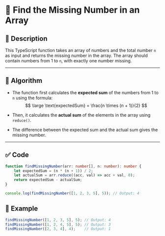 # 📘 Find the Missing Number in an Array

## 🧮 Description
This TypeScript function takes an array of numbers and the total number `n` as input and returns the missing number in the array. The array should contain numbers from 1 to `n`, with exactly one number missing.

---

## 📐 Algorithm

- The function first calculates the **expected sum** of the numbers from 1 to `n` using the formula: 
$$
\large \text{expectedSum} = \frac{n \times (n + 1)}{2}
$$

- Then, it calculates the **actual sum** of the elements in the array using `reduce()`.
- The difference between the expected sum and the actual sum gives the missing number.

---

## ✅ Code

```typescript
function findMissingNumber(arr: number[], n: number): number {
    let expectedSum = (n * (n + 1)) / 2;
    let actualSum = arr.reduce((acc, val) => acc + val, 0);
    return expectedSum - actualSum;
}

console.log(findMissingNumber([1, 2, 3, 5], 5)); // Output: 4
```
## 🧪 Example
```typescript
findMissingNumber([1, 2, 3, 5], 5); // Output: 4
findMissingNumber([1, 2, 4, 5], 5); // Output: 3
findMissingNumber([2, 3, 4], 4);    // Output: 1
```
